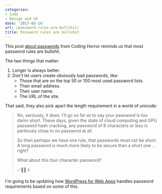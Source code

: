 ```yaml
---
categories:
- Code
- Design and UX
date: '2017-03-14'
url: /password-rules-are-bullshit/
title: Password rules are bullshit
---
```


This post [about passwords](https://blog.codinghorror.com/password-rules-are-bullshit/) from Coding Horror reminds us that most password rules are bullshit.

The two things that matter:

1. Longer is always better.
2. Don't let users create obviously bad passwords, like:
    - Those that are on the top 50 or 100 most used password lists.
    - Their email address.
    - Their user name.
    - The URL of the site.

That said, they also pick apart the length requirement in a world of unicode:

> No, seriously, it does. I'll go so far as to say your password is too damn short. These days, given the state of cloud computing and GPU password hash cracking, any password of 8 characters or less is perilously close to no password at all.
>
> So then perhaps we have one rule, that passwords must not be short. A long password is much more likely to be secure than a short one … right?
>
> What about this four character password?
>
> ✅&#x1f40e;&#x1f50b;&#x1f587;️

I'm going to be updating how [WordPress for Web Apps](https://github.com/cferdinandi/gmt-wordpress-for-web-apps) handles password requirements based on some of this.